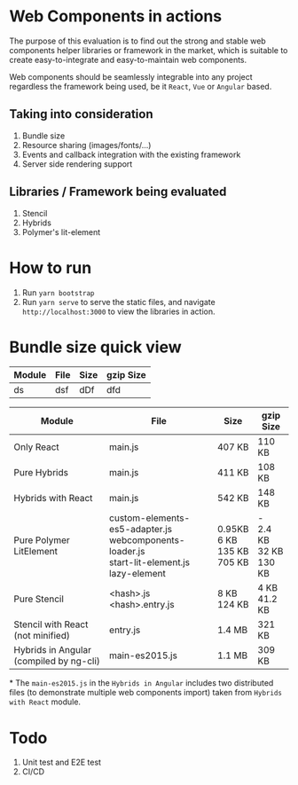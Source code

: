 # Web Components in actions

The purpose of this evaluation is to find out the strong and stable web components helper libraries or framework in the market, 
which is suitable to create easy-to-integrate and easy-to-maintain web components.

Web components should be seamlessly integrable into any project regardless the framework being used, be it `React`, `Vue` or `Angular` based.

## Taking into consideration
1. Bundle size
1. Resource sharing (images/fonts/...)
1. Events and callback integration with the existing framework
1. Server side rendering support

## Libraries / Framework being evaluated
1. Stencil
1. Hybrids
1. Polymer's lit-element

# How to run 
1. Run `yarn bootstrap`
1. Run `yarn serve` to serve the static files, and navigate `http://localhost:3000` to view the libraries in action.

# Bundle size quick view

| Module  | File | Size | gzip Size |
| -- | -- | -- | -- |
|ds|dsf|dDf|dfd|


| Module  | File  | Size  | gzip Size  |  
|---|---|---|---|
|Only React | main.js | 407 KB | 110 KB |  
|Pure Hybrids | main.js | 411 KB | 108 KB | 
|Hybrids with React | main.js | 542 KB | 148 KB |
|Pure Polymer LitElement | custom-elements-es5-adapter.js <br/>webcomponents-loader.js <br /> start-lit-element.js <br /> lazy-element | 0.95KB <br /> 6 KB <br /> 135 KB <br /> 705 KB | - <br /> 2.4 KB <br /> 32 KB <br /> 130 KB |
|Pure Stencil | \<hash>.js <br /> \<hash>.entry.js | 8 KB <br /> 124 KB | 4 KB <br /> 41.2 KB |
|Stencil with React (not minified) | entry.js | 1.4 MB | 321 KB | 
|Hybrids in Angular (compiled by ng-cli) | main-es2015.js | 1.1 MB | 309 KB

\* The `main-es2015.js` in the `Hybrids in Angular` includes two distributed files (to demonstrate multiple web components import) taken from `Hybrids with React` module. 

# Todo
1. Unit test and E2E test
1. CI/CD
